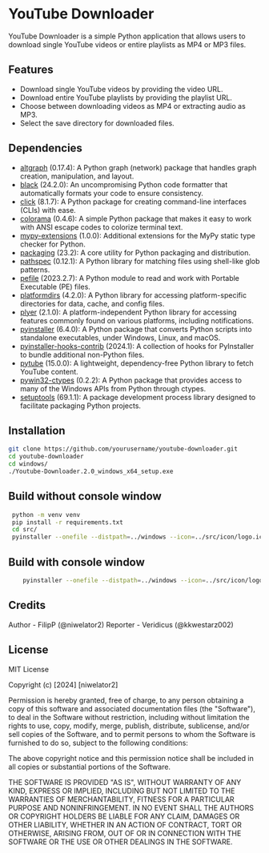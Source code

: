 # YouTube Downloader

YouTube Downloader is a simple Python application that allows users to download single YouTube videos or entire playlists as MP4 or MP3 files.

## Features

- Download single YouTube videos by providing the video URL.
- Download entire YouTube playlists by providing the playlist URL.
- Choose between downloading videos as MP4 or extracting audio as MP3.
- Select the save directory for downloaded files.

## Dependencies

- [altgraph](https://pypi.org/project/altgraph/) (0.17.4): A Python graph (network) package that handles graph creation, manipulation, and layout.
- [black](https://pypi.org/project/black/) (24.2.0): An uncompromising Python code formatter that automatically formats your code to ensure consistency.
- [click](https://pypi.org/project/click/) (8.1.7): A Python package for creating command-line interfaces (CLIs) with ease.
- [colorama](https://pypi.org/project/colorama/) (0.4.6): A simple Python package that makes it easy to work with ANSI escape codes to colorize terminal text.
- [mypy-extensions](https://pypi.org/project/mypy-extensions/) (1.0.0): Additional extensions for the MyPy static type checker for Python.
- [packaging](https://pypi.org/project/packaging/) (23.2): A core utility for Python packaging and distribution.
- [pathspec](https://pypi.org/project/pathspec/) (0.12.1): A Python library for matching files using shell-like glob patterns.
- [pefile](https://pypi.org/project/pefile/) (2023.2.7): A Python module to read and work with Portable Executable (PE) files.
- [platformdirs](https://pypi.org/project/platformdirs/) (4.2.0): A Python library for accessing platform-specific directories for data, cache, and config files.
- [plyer](https://pypi.org/project/plyer/) (2.1.0): A platform-independent Python library for accessing features commonly found on various platforms, including notifications.
- [pyinstaller](https://pypi.org/project/pyinstaller/) (6.4.0): A Python package that converts Python scripts into standalone executables, under Windows, Linux, and macOS.
- [pyinstaller-hooks-contrib](https://pypi.org/project/pyinstaller-hooks-contrib/) (2024.1): A collection of hooks for PyInstaller to bundle additional non-Python files.
- [pytube](https://pypi.org/project/pytube/) (15.0.0): A lightweight, dependency-free Python library to fetch YouTube content.
- [pywin32-ctypes](https://pypi.org/project/pywin32-ctypes/) (0.2.2): A Python package that provides access to many of the Windows APIs from Python through ctypes.
- [setuptools](https://pypi.org/project/setuptools/) (69.1.1): A package development process library designed to facilitate packaging Python projects.

## Installation

```bash
git clone https://github.com/yourusername/youtube-downloader.git
cd youtube-downloader
cd windows/
./Youtube-Downloader.2.0_windows_x64_setup.exe
```

## Build without console window

```bash
 python -m venv venv
 pip install -r requirements.txt
 cd src/
 pyinstaller --onefile --distpath=../windows --icon=../src/icon/logo.ico --name=Youtube-Downloader -y -F --additional-hooks-dir=. --noconsole main.py
```

## Build with console window

```bash
    pyinstaller --onefile --distpath=../windows --icon=../src/icon/logo.ico --name=Youtube-Downloader -y -F --additional-hooks-dir=. main.py
```

## Credits

Author - FilipP (@niwelator2)
Reporter - Veridicus (@kkwestarz002)

## License

MIT License

Copyright (c) [2024] [niwelator2]

Permission is hereby granted, free of charge, to any person obtaining a copy
of this software and associated documentation files (the "Software"), to deal
in the Software without restriction, including without limitation the rights
to use, copy, modify, merge, publish, distribute, sublicense, and/or sell
copies of the Software, and to permit persons to whom the Software is
furnished to do so, subject to the following conditions:

The above copyright notice and this permission notice shall be included in all
copies or substantial portions of the Software.

THE SOFTWARE IS PROVIDED "AS IS", WITHOUT WARRANTY OF ANY KIND, EXPRESS OR
IMPLIED, INCLUDING BUT NOT LIMITED TO THE WARRANTIES OF MERCHANTABILITY,
FITNESS FOR A PARTICULAR PURPOSE AND NONINFRINGEMENT. IN NO EVENT SHALL THE
AUTHORS OR COPYRIGHT HOLDERS BE LIABLE FOR ANY CLAIM, DAMAGES OR OTHER
LIABILITY, WHETHER IN AN ACTION OF CONTRACT, TORT OR OTHERWISE, ARISING FROM,
OUT OF OR IN CONNECTION WITH THE SOFTWARE OR THE USE OR OTHER DEALINGS IN THE
SOFTWARE.
